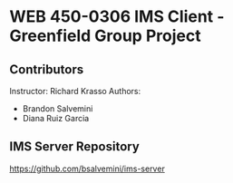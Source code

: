 # WEB 450-0306 IMS Client - Greenfield Group Project
## Contributors

Instructor: Richard Krasso
Authors: 
* Brandon Salvemini
* Diana Ruiz Garcia

## IMS Server Repository
https://github.com/bsalvemini/ims-server
